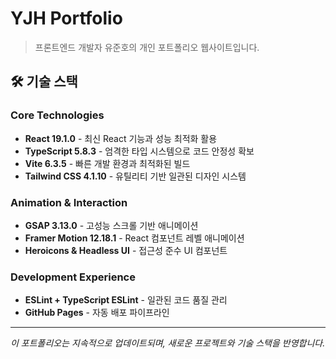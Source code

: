 # YJH Portfolio

> 프론트엔드 개발자 유준호의 개인 포트폴리오 웹사이트입니다.

## 🛠️ 기술 스택

### Core Technologies

- **React 19.1.0** - 최신 React 기능과 성능 최적화 활용
- **TypeScript 5.8.3** - 엄격한 타입 시스템으로 코드 안정성 확보
- **Vite 6.3.5** - 빠른 개발 환경과 최적화된 빌드
- **Tailwind CSS 4.1.10** - 유틸리티 기반 일관된 디자인 시스템

### Animation & Interaction

- **GSAP 3.13.0** - 고성능 스크롤 기반 애니메이션
- **Framer Motion 12.18.1** - React 컴포넌트 레벨 애니메이션
- **Heroicons & Headless UI** - 접근성 준수 UI 컴포넌트

### Development Experience

- **ESLint + TypeScript ESLint** - 일관된 코드 품질 관리
- **GitHub Pages** - 자동 배포 파이프라인

---

_이 포트폴리오는 지속적으로 업데이트되며, 새로운 프로젝트와 기술 스택을 반영합니다._
